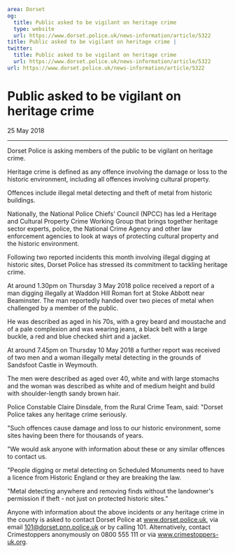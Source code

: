 ```yaml
area: Dorset
og:
  title: Public asked to be vigilant on heritage crime
  type: website
  url: https://www.dorset.police.uk/news-information/article/5322
title: Public asked to be vigilant on heritage crime |
twitter:
  title: Public asked to be vigilant on heritage crime
  url: https://www.dorset.police.uk/news-information/article/5322
url: https://www.dorset.police.uk/news-information/article/5322
```

# Public asked to be vigilant on heritage crime

25 May 2018

* * *

Dorset Police is asking members of the public to be vigilant on heritage crime.

Heritage crime is defined as any offence involving the damage or loss to the historic environment, including all offences involving cultural property.

Offences include illegal metal detecting and theft of metal from historic buildings.

Nationally, the National Police Chiefs' Council (NPCC) has led a Heritage and Cultural Property Crime Working Group that brings together heritage sector experts, police, the National Crime Agency and other law enforcement agencies to look at ways of protecting cultural property and the historic environment.

Following two reported incidents this month involving illegal digging at historic sites, Dorset Police has stressed its commitment to tackling heritage crime.

At around 1.30pm on Thursday 3 May 2018 police received a report of a man digging illegally at Waddon Hill Roman fort at Stoke Abbott near Beaminster. The man reportedly handed over two pieces of metal when challenged by a member of the public.

He was described as aged in his 70s, with a grey beard and moustache and of a pale complexion and was wearing jeans, a black belt with a large buckle, a red and blue checked shirt and a jacket.

At around 7.45pm on Thursday 10 May 2018 a further report was received of two men and a woman illegally metal detecting in the grounds of Sandsfoot Castle in Weymouth.

The men were described as aged over 40, white and with large stomachs and the woman was described as white and of medium height and build with shoulder-length sandy brown hair.

Police Constable Claire Dinsdale, from the Rural Crime Team, said: "Dorset Police takes any heritage crime seriously.

"Such offences cause damage and loss to our historic environment, some sites having been there for thousands of years.

"We would ask anyone with information about these or any similar offences to contact us.

"People digging or metal detecting on Scheduled Monuments need to have a licence from Historic England or they are breaking the law.

"Metal detecting anywhere and removing finds without the landowner's permission if theft - not just on protected historic sites."

Anyone with information about the above incidents or any heritage crime in the county is asked to contact Dorset Police at www.dorset.police.uk, via email 101@dorset.pnn.police.uk or by calling 101. Alternatively, contact Crimestoppers anonymously on 0800 555 111 or via www.crimestoppers-uk.org.
